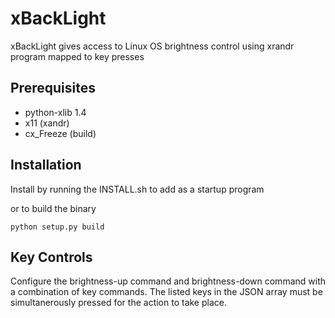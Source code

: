 # xBackLight

xBackLight gives access to Linux OS brightness control using xrandr program mapped to key presses

## Prerequisites

- python-xlib 1.4
- x11 (xandr)
- cx_Freeze (build)

## Installation

Install by running the INSTALL.sh to add as a startup program

or to build the binary

```
python setup.py build
```

## Key Controls

Configure the brightness-up command and brightness-down command with a combination of key commands.  The listed keys in the JSON array must be simultanerously pressed for the action to take place.
